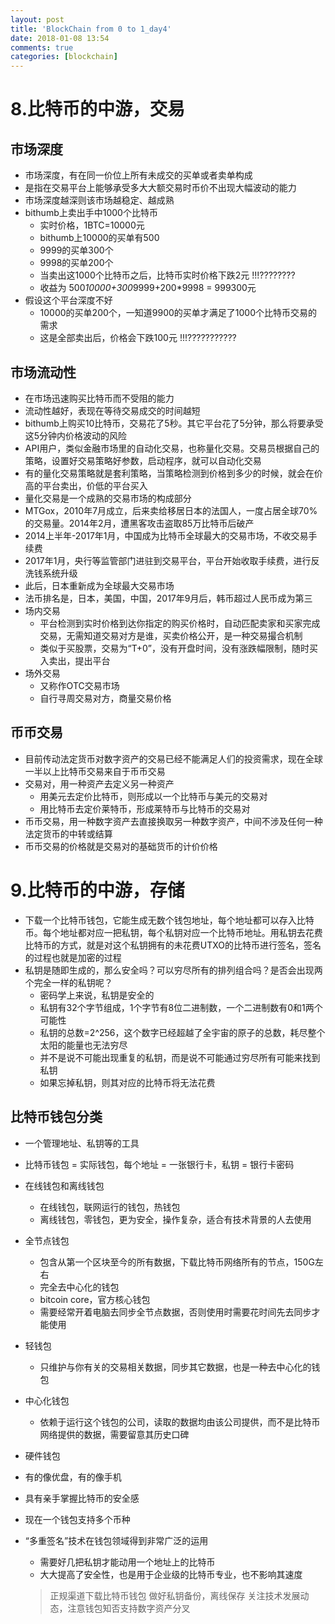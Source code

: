 ```yaml
---
layout: post
title: 'BlockChain from 0 to 1_day4'
date: 2018-01-08 13:54
comments: true
categories: [blockchain]
---
```

# 8.比特币的中游，交易

## 市场深度
* 市场深度，有在同一价位上所有未成交的买单或者卖单构成
* 是指在交易平台上能够承受多大大额交易时币价不出现大幅波动的能力
* 市场深度越深则该市场越稳定、越成熟
* bithumb上卖出手中1000个比特币
	* 实时价格，1BTC=10000元
  * bithumb上10000的买单有500
  * 9999的买单300个
  * 9998的买单200个
  * 当卖出这1000个比特币之后，比特币实时价格下跌2元 !!!????????
  * 收益为 500*10000+300*9999+200*9998 = 999300元
* 假设这个平台深度不好
	* 10000的买单200个，一知道9900的买单才满足了1000个比特币交易的需求
  * 这是全部卖出后，价格会下跌100元 !!!???????????
  
## 市场流动性

* 在市场迅速购买比特币而不受阻的能力
* 流动性越好，表现在等待交易成交的时间越短
* bithumb上购买10比特币，交易花了5秒。其它平台花了5分钟，那么将要承受这5分钟内价格波动的风险
* API用户，类似金融市场里的自动化交易，也称量化交易。交易员根据自己的策略，设置好交易策略好参数，启动程序，就可以自动化交易
* 有的量化交易策略就是套利策略，当策略检测到价格到多少的时候，就会在价高的平台卖出，价低的平台买入
* 量化交易是一个成熟的交易市场的构成部分
* MTGox，2010年7月成立，后来卖给移居日本的法国人，一度占居全球70%的交易量。2014年2月，遭黑客攻击盗取85万比特币后破产
* 2014上半年-2017年1月，中国成为比特币全球最大的交易市场，不收交易手续费
* 2017年1月，央行等监管部门进驻到交易平台，平台开始收取手续费，进行反洗钱系统升级
* 此后，日本重新成为全球最大交易市场
* 法币排名是，日本，美国，中国，2017年9月后，韩币超过人民币成为第三
* 场内交易
	* 平台检测到实时价格到达你指定的购买价格时，自动匹配卖家和买家完成交易，无需知道交易对方是谁，买卖价格公开，是一种交易撮合机制
  * 类似于买股票，交易为“T+0”，没有开盘时间，没有涨跌幅限制，随时买入卖出，提出平台
* 场外交易
	* 又称作OTC交易市场
  * 自行寻周交易对方，商量交易价格

## 币币交易

* 目前传动法定货币对数字资产的交易已经不能满足人们的投资需求，现在全球一半以上比特币交易来自于币币交易
* 交易对，用一种资产去定义另一种资产
	* 用美元去定价比特币，则形成以一个比特币与美元的交易对
  * 用比特币去定价莱特币，形成莱特币与比特币的交易对
* 币币交易，用一种数字资产去直接换取另一种数字资产，中间不涉及任何一种法定货币的中转或结算
* 币币交易的价格就是交易对的基础货币的计价价格

# 9.比特币的中游，存储

* 下载一个比特币钱包，它能生成无数个钱包地址，每个地址都可以存入比特币。每个地址都对应一把私钥，每个私钥对应一个比特币地址。用私钥去花费比特币的方式，就是对这个私钥拥有的未花费UTXO的比特币进行签名，签名的过程也就是加密的过程
* 私钥是随即生成的，那么安全吗？可以穷尽所有的排列组合吗？是否会出现两个完全一样的私钥呢？
	* 密码学上来说，私钥是安全的
  * 私钥有32个字节组成，1个字节有8位二进制数，一个二进制数有0和1两个可能性
  * 私钥的总数=2^256，这个数字已经超越了全宇宙的原子的总数，耗尽整个太阳的能量也无法穷尽
  * 并不是说不可能出现重复的私钥，而是说不可能通过穷尽所有可能来找到私钥
  * 如果忘掉私钥，则其对应的比特币将无法花费
  
## 比特币钱包分类

* 一个管理地址、私钥等的工具
* 比特币钱包 = 实际钱包，每个地址 = 一张银行卡，私钥 = 银行卡密码
* 在线钱包和离线钱包
	* 在线钱包，联网运行的钱包，热钱包
  * 离线钱包，零钱包，更为安全，操作复杂，适合有技术背景的人去使用
* 全节点钱包
  * 包含从第一个区块至今的所有数据，下载比特币网络所有的节点，150G左右
  * 完全去中心化的钱包
  * bitcoin core，官方核心钱包
  * 需要经常开着电脑去同步全节点数据，否则使用时需要花时间先去同步才能使用
*  轻钱包
	* 只维护与你有关的交易相关数据，同步其它数据，也是一种去中心化的钱包
*  中心化钱包
	* 依赖于运行这个钱包的公司，读取的数据均由该公司提供，而不是比特币网络提供的数据，需要留意其历史口碑
*  硬件钱包
  * 有的像优盘，有的像手机
  * 具有亲手掌握比特币的安全感
* 现在一个钱包支持多个币种
* “多重签名”技术在钱包领域得到非常广泛的运用
	* 需要好几把私钥才能动用一个地址上的比特币
	* 大大提高了安全性，也是用于企业级的比特币专业，也不影响其速度
  
  > 正规渠道下载比特币钱包
  > 做好私钥备份，离线保存
  > 关注技术发展动态，注意钱包知否支持数字资产分叉